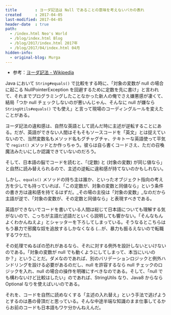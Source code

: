 ```yaml
---
title        : ヨーダ記法は Null であることの意味を考えないバカの表れ
created      : 2017-04-05
last-modified: 2017-04-05
header-date  : true
path:
  - /index.html Neo's World
  - /blog/index.html Blog
  - /blog/2017/index.html 2017年
  - /blog/2017/04/index.html 04月
hidden-info:
  - original-blog: Murga
---
```


- 参考：[ヨーダ記法 - Wikipedia](https://ja.wikipedia.org/wiki/ヨーダ記法)

Java において `String#equals()` で比較をする時に、「対象の変数が null の場合に起こる NullPointerException を回避するために定数を先に書け」と言われて、それまでプログラミングしたことなかった新人の俺でさえ嫌悪感が凄くて、結局「つか null チェックしないのが悪いんじゃん、そんなに null が嫌なら `StringUtils#equals()` でも使え」と言って現場のコーディングルールを変えたことがある。

ヨーダ記法の違和感は、自然な英語として読んだ時に主述が逆転することにある。だが、英語ができない人間はそもそもソースコードを「英文」とは捉えていないので、当然変数名もメソッド名もグチャグチャ、テキトーな英語使って平気で `regist()` メソッドとか作っちゃう。彼らは自ら書くコードさえ、ただの召喚魔法みたいにしか認識できていないのだろう。

そして、日本語の脳でコードを読むと、「(定数) と (対象の変数) が同じ値なら」と自然に読み替えられるので、主述の逆転に違和感が持てないのかもしれない。

しかし、`equals()` メソッドの持ち主は誰か、といったオブジェクト指向の考え方を少しでも持っていれば、「この定数が、対象の変数と同値なら」という条件の書き方は違和感を持てるはずだ。_その場の主役は「対象の変数」_なのだから主語が逆で、「対象の変数が、その定数と同値なら」と表現すべきである。

英語ができないでコードを書いている人間は総じて日本語についても理解する気がないので、こっちが主語だ述語だといくら説明しても響かない。「そんなもんよくわかんねえよ」とシャッターを下ろしてしまっている。そうなるとこちらはもう暴力で邪魔な奴を追放するしかなくなる (…が、暴力も振るえないので転職するワケだ)。

その処理でぬるぽの恐れがあるなら、それに対する例外を設計しないといけないのである。「対象の変数が null でも動くようにしてしまって、本当にいいのか？」ということだ。ダメなのであれば、別のバリデーションロジックと例外ハンドリングを設ける必要があるのだし、null を許容するなら null チェックのロジックを入れ、null の場合の操作を明確にすべきなのである。そして、「null でも構わないけど比較はしたい」のであれば、StringUtils なり、Java8 からなら Optional なりを使えばいいのである。

それを、コードを自然に読めなくする「主述の入れ替え」という手法で逃げようとするのは愚の骨頂だと思っている。そんな中途半端な知識のまま仕事してるからお前のコードも日本語もワケ分かんねえんだ。

